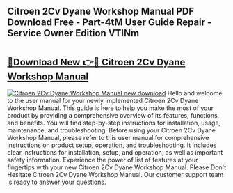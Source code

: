 ## Citroen 2Cv Dyane Workshop Manual PDF Download Free - Part-4tM User Guide Repair - Service Owner Edition VTINm

# <h2><a href="http://bc7776.oget.top/?id=Citroen+2Cv+Dyane+Workshop+Manual">🔗Download New 👉🔴 Citroen 2Cv Dyane Workshop Manual</a></h2>

[![Citroen 2Cv Dyane Workshop Manual new download](https://i.imgur.com/5g1atiW.png)](http://bc7776.oget.top/?id=Citroen+2Cv+Dyane+Workshop+Manual)
Hello and welcome to the user manual for your newly implemented Citroen 2Cv Dyane Workshop Manual. This guide is here to help you make the most of your product by providing a comprehensive overview of its features, functions, and benefits. You will find step-by-step instructions for installation, usage, maintenance, and troubleshooting. Before using your Citroen 2Cv Dyane Workshop Manual, please refer to this user manual for comprehensive instructions on product setup, operation, and troubleshooting. It includes clear instructions for installation, setup, and operation, as well as important safety information. Experience the power of list of features at your fingertips with your new Citroen 2Cv Dyane Workshop Manual. Please Don't Hesitate Citroen 2Cv Dyane Workshop Manual. Our customer support team is ready to answer your questions.
